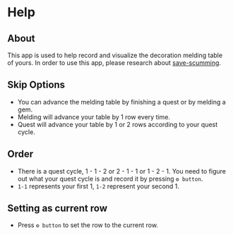 # Help

## About
This app is used to help record and visualize the decoration melding table of yours. In order to use this app, please research about [save-scumming](https://www.reddit.com/r/MonsterHunter/comments/7ztagi/savescumming_and_you_an_indepth_tutorial_on_how/?ref=share&ref_source=link).

## Skip Options
* You can advance the melding table by finishing a quest or by melding a gem.
* Melding will advance your table by 1 row every time.
* Quest will advance your table by 1 or 2 rows according to your quest cycle.

## Order
* There is a quest cycle, 1 - 1 - 2 or 2 - 1 - 1 or 1 - 2 - 1. You need to figure out what your quest cycle is and record it by pressing `⚙︎ button`.
* `1-1` represents your first 1, `1-2` represent your second 1.

## Setting as current row
* Press `⚙︎ button` to set the row to the current row.
